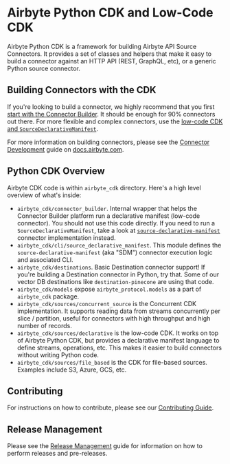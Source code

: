# Airbyte Python CDK and Low-Code CDK

Airbyte Python CDK is a framework for building Airbyte API Source Connectors. It provides a set of
classes and helpers that make it easy to build a connector against an HTTP API (REST, GraphQL, etc),
or a generic Python source connector.

## Building Connectors with the CDK

If you're looking to build a connector, we highly recommend that you first
[start with the Connector Builder](https://docs.airbyte.com/connector-development/connector-builder-ui/overview).
It should be enough for 90% connectors out there. For more flexible and complex connectors, use the
[low-code CDK and `SourceDeclarativeManifest`](https://docs.airbyte.com/connector-development/config-based/low-code-cdk-overview).

For more information on building connectors, please see the [Connector Development](https://docs.airbyte.com/connector-development/) guide on [docs.airbyte.com](https://docs.airbyte.com).

## Python CDK Overview

Airbyte CDK code is within `airbyte_cdk` directory. Here's a high level overview of what's inside:

- `airbyte_cdk/connector_builder`. Internal wrapper that helps the Connector Builder platform run a declarative manifest (low-code connector). You should not use this code directly. If you need to run a `SourceDeclarativeManifest`, take a look at [`source-declarative-manifest`](https://github.com/airbytehq/airbyte/tree/master/airbyte-integrations/connectors/source-declarative-manifest) connector implementation instead.
- `airbyte_cdk/cli/source_declarative_manifest`. This module defines the `source-declarative-manifest` (aka "SDM") connector execution logic and associated CLI.
- `airbyte_cdk/destinations`. Basic Destination connector support! If you're building a Destination connector in Python, try that. Some of our vector DB destinations like `destination-pinecone` are using that code.
- `airbyte_cdk/models` expose `airbyte_protocol.models` as a part of `airbyte_cdk` package.
- `airbyte_cdk/sources/concurrent_source` is the Concurrent CDK implementation. It supports reading data from streams concurrently per slice / partition, useful for connectors with high throughput and high number of records.
- `airbyte_cdk/sources/declarative` is the low-code CDK. It works on top of Airbyte Python CDK, but provides a declarative manifest language to define streams, operations, etc. This makes it easier to build connectors without writing Python code.
- `airbyte_cdk/sources/file_based` is the CDK for file-based sources. Examples include S3, Azure, GCS, etc.

## Contributing

For instructions on how to contribute, please see our [Contributing Guide](docs/CONTRIBUTING.md).

## Release Management

Please see the [Release Management](./RELEASES.md) guide for information on how to perform releases and pre-releases.
